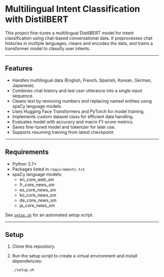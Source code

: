 # Multilingual Intent Classification with DistilBERT

This project fine-tunes a multilingual DistilBERT model for intent classification using chat-based conversational data. It preprocesses chat histories in multiple languages, cleans and encodes the data, and trains a transformer model to classify user intents.

---

## Features

- Handles multilingual data (English, French, Spanish, Korean, German, Japanese).
- Combines chat history and last user utterance into a single input sequence.
- Cleans text by removing numbers and replacing named entities using spaCy language models.
- Uses Hugging Face Transformers and PyTorch for model training.
- Implements custom dataset class for efficient data handling.
- Evaluates model with accuracy and macro F1-score metrics.
- Saves fine-tuned model and tokenizer for later use.
- Supports resuming training from latest checkpoint.

---

## Requirements

- Python 3.7+
- Packages listed in `requirements.txt`
- spaCy language models:
  - en_core_web_sm
  - fr_core_news_sm
  - es_core_news_sm
  - ko_core_news_sm
  - de_core_news_sm
  - ja_core_news_sm

See [`setup.sh`](setup.sh) for an automated setup script.

---

## Setup

1. Clone this repository.
2. Run the setup script to create a virtual environment and install dependencies:

   ```bash
   ./setup.sh
